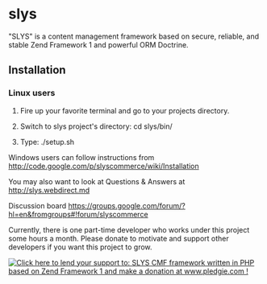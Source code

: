 slys
====

"SLYS" is a content management framework based on secure, reliable, and stable Zend Framework 1 and powerful ORM Doctrine.



<h2>Installation</h2>

<h3>Linux users</h3>


  1. Fire up your favorite terminal and go to your projects directory.

  2. Switch to slys project's directory:
    cd slys/bin/

  4. Type:
    ./setup.sh


Windows users can follow instructions from <a href="http://code.google.com/p/slyscommerce/wiki/Installation">http://code.google.com/p/slyscommerce/wiki/Installation</a>

You may also want to look at Questions & Answers at http://slys.webdirect.md

Discussion board https://groups.google.com/forum/?hl=en&fromgroups#!forum/slyscommerce



Currently, there is one part-time developer who works under this project some hours a month.
Please donate to motivate and support other developers if you want this project to grow.<br>

<a href='https://www.pledgie.com/campaigns/22475'><img alt='Click here to lend your support to: SLYS CMF framework written in PHP  based on Zend Framework 1 and make a donation at www.pledgie.com !' src='http://www.pledgie.com/campaigns/22475.png?skin_name=chrome' border='0' ></a>
